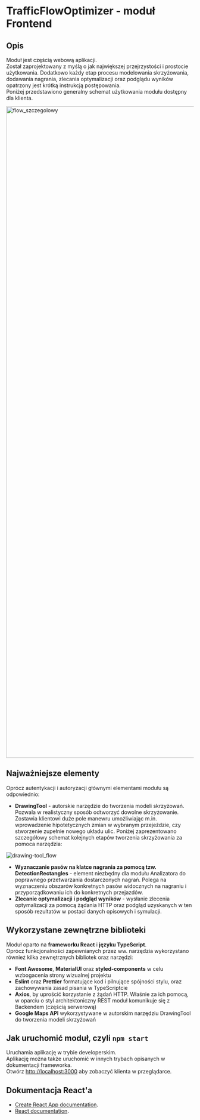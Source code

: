 # TrafficFlowOptimizer - moduł Frontend

## Opis
Moduł jest częścią webową aplikacji.\
Został zaprojektowany z myślą o jak największej przejrzystości i prostocie użytkowania. Dodatkowo każdy etap procesu modelowania skrzyżowania, dodawania nagrania, zlecania optymalizacji oraz podglądu wyników opatrzony jest krótką instrukcją postępowania.\
Poniżej przedstawiono generalny schemat użytkowania modułu dostępny dla klienta.

<img width="1747" alt="flow_szczegolowy" src="https://github.com/TrafficFlowOptimizer/frontend/assets/92650724/8283a9d6-acf6-463e-b53d-cc30b729ed1f">


## Najważniejsze elementy
Oprócz autentykacji i autoryzacji głównymi elementami modułu są odpowiednio:
* **DrawingTool** - autorskie narzędzie do tworzenia modeli skrzyżowań. Pozwala w realistyczny sposób odtworzyć dowolne skrzyżowanie. Zostawia klientowi duże pole manewru umożliwiając m.in. wprowadzenie hipotetycznych zmian w wybranym przejeździe, czy stworzenie zupełnie nowego układu ulic. Poniżej zaprezentowano szczegółowy schemat kolejnych etapów tworzenia skrzyżowania za pomoca narzędzia:

![drawing-tool_flow](https://github.com/TrafficFlowOptimizer/frontend/assets/92650724/09db9ecf-76f3-4471-aabd-03dfd2a672ee)

* **Wyznaczanie pasów na klatce nagrania za pomocą tzw. DetectionRectangles** - element niezbędny dla modułu Analizatora do poprawnego przetwarzania dostarczonych nagrań. Polega na wyznaczeniu obszarów konkretnych pasów widocznych na nagraniu i przyporządkowaniu ich do konkretnych przejazdów.
*  **Zlecanie optymalizacji i podgląd wyników** - wysłanie zlecenia optymalizacji za pomocą żądania HTTP oraz podgląd uzyskanych w ten sposób rezultatów w postaci danych opisowych i symulacji.

## Wykorzystane zewnętrzne biblioteki
Moduł oparto na **frameworku React** i **języku TypeScript**.\
Oprócz funkcjonalności zapewnianych przez ww. narzędzia wykorzystano również kilka zewnętrznych bibliotek oraz narzędzi:
* **Font Awesome**, **MaterialUI** oraz **styled-components** w celu wzbogacenia strony wizualnej projektu
* **Eslint** oraz **Prettier** formatujące kod i pilnujące spójności stylu, oraz zachowywania zasad pisania w TypeScriptcie
* **Axios**, by uprościć korzystanie z żądań HTTP. Właśnie za ich pomocą, w oparciu o styl architektoniczny REST moduł komunikuje się z Backendem (częścią serwerową)
* **Google Maps API** wykorzystywane w autorskim narzędziu DrawingTool do tworzenia modeli skrzyżowań

## Jak uruchomić moduł, czyli `npm start`

Uruchamia aplikację w trybie developerskim.\
Aplikację można także uruchomić w innych trybach opisanych w dokumentacji frameworka.\
Otwórz [http://localhost:3000](http://localhost:3000) aby zobaczyć klienta w przeglądarce.


## Dokumentacja React'a

* [Create React App documentation](https://facebook.github.io/create-react-app/docs/getting-started).
* [React documentation](https://reactjs.org/).
